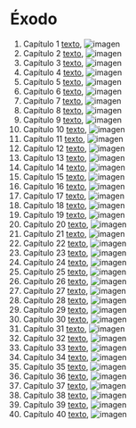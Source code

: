 # Éxodo

1. Capítulo 1 [texto](texto_filtrado/AT/Éx/Éx_1.txt), ![imagen](nube_de_palabras/AT/Éx/Éx_1.png)
2. Capítulo 2 [texto](texto_filtrado/AT/Éx/Éx_2.txt), ![imagen](nube_de_palabras/AT/Éx/Éx_2.png)
3. Capítulo 3 [texto](texto_filtrado/AT/Éx/Éx_3.txt), ![imagen](nube_de_palabras/AT/Éx/Éx_3.png)
4. Capítulo 4 [texto](texto_filtrado/AT/Éx/Éx_4.txt), ![imagen](nube_de_palabras/AT/Éx/Éx_4.png)
5. Capítulo 5 [texto](texto_filtrado/AT/Éx/Éx_5.txt), ![imagen](nube_de_palabras/AT/Éx/Éx_5.png)
6. Capítulo 6 [texto](texto_filtrado/AT/Éx/Éx_6.txt), ![imagen](nube_de_palabras/AT/Éx/Éx_6.png)
7. Capítulo 7 [texto](texto_filtrado/AT/Éx/Éx_7.txt), ![imagen](nube_de_palabras/AT/Éx/Éx_7.png)
8. Capítulo 8 [texto](texto_filtrado/AT/Éx/Éx_8.txt), ![imagen](nube_de_palabras/AT/Éx/Éx_8.png)
9. Capítulo 9 [texto](texto_filtrado/AT/Éx/Éx_9.txt), ![imagen](nube_de_palabras/AT/Éx/Éx_9.png)
10. Capítulo 10 [texto](texto_filtrado/AT/Éx/Éx_10.txt), ![imagen](nube_de_palabras/AT/Éx/Éx_10.png)
11. Capítulo 11 [texto](texto_filtrado/AT/Éx/Éx_11.txt), ![imagen](nube_de_palabras/AT/Éx/Éx_11.png)
12. Capítulo 12 [texto](texto_filtrado/AT/Éx/Éx_12.txt), ![imagen](nube_de_palabras/AT/Éx/Éx_12.png)
13. Capítulo 13 [texto](texto_filtrado/AT/Éx/Éx_13.txt), ![imagen](nube_de_palabras/AT/Éx/Éx_13.png)
14. Capítulo 14 [texto](texto_filtrado/AT/Éx/Éx_14.txt), ![imagen](nube_de_palabras/AT/Éx/Éx_14.png)
15. Capítulo 15 [texto](texto_filtrado/AT/Éx/Éx_15.txt), ![imagen](nube_de_palabras/AT/Éx/Éx_15.png)
16. Capítulo 16 [texto](texto_filtrado/AT/Éx/Éx_16.txt), ![imagen](nube_de_palabras/AT/Éx/Éx_16.png)
17. Capítulo 17 [texto](texto_filtrado/AT/Éx/Éx_17.txt), ![imagen](nube_de_palabras/AT/Éx/Éx_17.png)
18. Capítulo 18 [texto](texto_filtrado/AT/Éx/Éx_18.txt), ![imagen](nube_de_palabras/AT/Éx/Éx_18.png)
19. Capítulo 19 [texto](texto_filtrado/AT/Éx/Éx_19.txt), ![imagen](nube_de_palabras/AT/Éx/Éx_19.png)
20. Capítulo 20 [texto](texto_filtrado/AT/Éx/Éx_20.txt), ![imagen](nube_de_palabras/AT/Éx/Éx_20.png)
21. Capítulo 21 [texto](texto_filtrado/AT/Éx/Éx_21.txt), ![imagen](nube_de_palabras/AT/Éx/Éx_21.png)
22. Capítulo 22 [texto](texto_filtrado/AT/Éx/Éx_22.txt), ![imagen](nube_de_palabras/AT/Éx/Éx_22.png)
23. Capítulo 23 [texto](texto_filtrado/AT/Éx/Éx_23.txt), ![imagen](nube_de_palabras/AT/Éx/Éx_23.png)
24. Capítulo 24 [texto](texto_filtrado/AT/Éx/Éx_24.txt), ![imagen](nube_de_palabras/AT/Éx/Éx_24.png)
25. Capítulo 25 [texto](texto_filtrado/AT/Éx/Éx_25.txt), ![imagen](nube_de_palabras/AT/Éx/Éx_25.png)
26. Capítulo 26 [texto](texto_filtrado/AT/Éx/Éx_26.txt), ![imagen](nube_de_palabras/AT/Éx/Éx_26.png)
27. Capítulo 27 [texto](texto_filtrado/AT/Éx/Éx_27.txt), ![imagen](nube_de_palabras/AT/Éx/Éx_27.png)
28. Capítulo 28 [texto](texto_filtrado/AT/Éx/Éx_28.txt), ![imagen](nube_de_palabras/AT/Éx/Éx_28.png)
29. Capítulo 29 [texto](texto_filtrado/AT/Éx/Éx_29.txt), ![imagen](nube_de_palabras/AT/Éx/Éx_29.png)
30. Capítulo 30 [texto](texto_filtrado/AT/Éx/Éx_30.txt), ![imagen](nube_de_palabras/AT/Éx/Éx_30.png)
31. Capítulo 31 [texto](texto_filtrado/AT/Éx/Éx_31.txt), ![imagen](nube_de_palabras/AT/Éx/Éx_31.png)
32. Capítulo 32 [texto](texto_filtrado/AT/Éx/Éx_32.txt), ![imagen](nube_de_palabras/AT/Éx/Éx_32.png)
33. Capítulo 33 [texto](texto_filtrado/AT/Éx/Éx_33.txt), ![imagen](nube_de_palabras/AT/Éx/Éx_33.png)
34. Capítulo 34 [texto](texto_filtrado/AT/Éx/Éx_34.txt), ![imagen](nube_de_palabras/AT/Éx/Éx_34.png)
35. Capítulo 35 [texto](texto_filtrado/AT/Éx/Éx_35.txt), ![imagen](nube_de_palabras/AT/Éx/Éx_35.png)
36. Capítulo 36 [texto](texto_filtrado/AT/Éx/Éx_36.txt), ![imagen](nube_de_palabras/AT/Éx/Éx_36.png)
37. Capítulo 37 [texto](texto_filtrado/AT/Éx/Éx_37.txt), ![imagen](nube_de_palabras/AT/Éx/Éx_37.png)
38. Capítulo 38 [texto](texto_filtrado/AT/Éx/Éx_38.txt), ![imagen](nube_de_palabras/AT/Éx/Éx_38.png)
39. Capítulo 39 [texto](texto_filtrado/AT/Éx/Éx_39.txt), ![imagen](nube_de_palabras/AT/Éx/Éx_39.png)
40. Capítulo 40 [texto](texto_filtrado/AT/Éx/Éx_40.txt), ![imagen](nube_de_palabras/AT/Éx/Éx_40.png)
